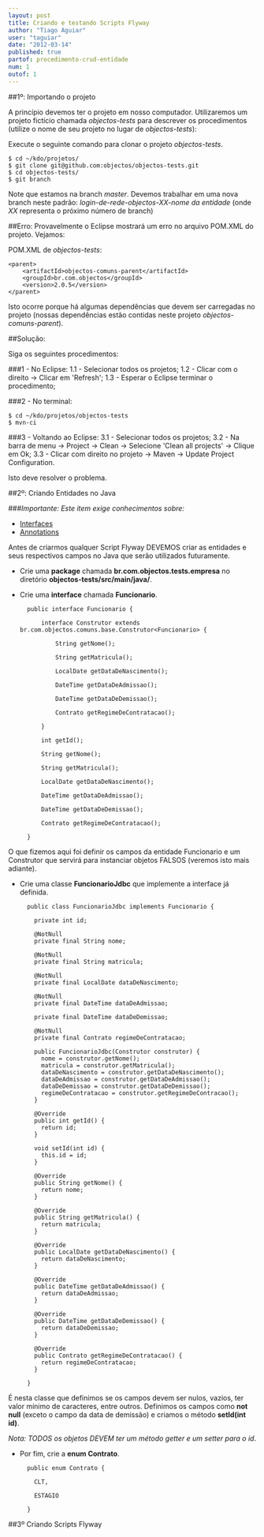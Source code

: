 ```yaml
---
layout: post
title: Criando e testando Scripts Flyway
author: "Tiago Aguiar"
user: "taguiar"
date: "2012-03-14"
published: true
partof: procedimento-crud-entidade
num: 1
outof: 1 
---
```


##1º: Importando o projeto

A princípio devemos ter o projeto em nosso computador. Utilizaremos um projeto fictício chamada _objectos-tests_ para
descrever os procedimentos (utilize o nome de seu projeto no lugar de _objectos-tests_):

Execute o seguinte comando para clonar o projeto _objectos-tests_.

	$ cd ~/kdo/projetos/
	$ git clone git@github.com:objectos/objectos-tests.git
	$ cd objectos-tests/
	$ git branch
	
Note que estamos na branch _master_. Devemos trabalhar em uma nova branch neste padrão: 
_login-de-rede-objectos-XX-nome da entidade_ (onde _XX_ representa o próximo número de branch)

##Erro:
Provavelmente o Eclipse mostrará um erro no arquivo POM.XML do projeto.
Vejamos:

POM.XML de _objectos-tests_:

	<parent>
		<artifactId>objectos-comuns-parent</artifactId>
		<groupId>br.com.objectos</groupId>
		<version>2.0.5</version>
	</parent>

Isto ocorre porque há algumas dependências que devem ser carregadas no projeto (nossas dependências
estão contidas neste projeto _objectos-comuns-parent_).

##Solução:

Siga os seguintes procedimentos:

###1 - No Eclipse:
	1.1 - Selecionar todos os projetos;
	1.2 - Clicar com o direito -> Clicar em 'Refresh';
	1.3 - Esperar o Eclipse terminar o procedimento;
	
###2 - No terminal:
	
	$ cd ~/kdo/projetos/objectos-tests
	$ mvn-ci
	
###3 - Voltando ao Eclipse:
	3.1 - Selecionar todos os projetos;
 	3.2 - Na barra de menu -> Project -> Clean -> Selecione 'Clean all projects' -> Clique em Ok;
	3.3 - Clicar com direito no projeto -> Maven -> Update Project Configuration. 
	
Isto deve resolver o problema.

##2º: Criando Entidades no Java

###_Importante: Este item exige conhecimentos sobre:_
 - [Interfaces](http://en.wikipedia.org/wiki/Interface_%28Java%29)
 - [Annotations](http://docs.oracle.com/javase/1.5.0/docs/guide/language/annotations.html)

Antes de criarmos qualquer Script Flyway DEVEMOS criar as entidades e seus respectivos campos no
Java que serão utilizados futuramente.

- Crie uma __package__ chamada __br.com.objectos.tests.empresa__ no diretório __objectos-tests/src/main/java/__.
- Crie uma __interface__ chamada __Funcionario__.


		public interface Funcionario {
			
			interface Construtor extends br.com.objectos.comuns.base.Construtor<Funcionario> {
			
			    String getNome();
				    
			    String getMatricula();
				
			    LocalDate getDataDeNascimento();
				
			    DateTime getDataDeAdmissao();
				    
			    DateTime getDataDeDemissao();
				    
			    Contrato getRegimeDeContratacao();
				
			}
			
			int getId();
				
			String getNome();
				    
			String getMatricula();
				
			LocalDate getDataDeNascimento();
				
			DateTime getDataDeAdmissao();
				    
			DateTime getDataDeDemissao();
				    
			Contrato getRegimeDeContratacao();
				
		}
		
O que fizemos aqui foi definir os campos da entidade Funcionario e um Construtor que 
servirá para instanciar objetos FALSOS (veremos isto mais adiante).

- Crie uma classe __FuncionarioJdbc__ que implemente a interface já definida.


		public class FuncionarioJdbc implements Funcionario {
		
		  private int id;
		
		  @NotNull	 			
		  private final String nome;
		
		  @NotNull			
		  private final String matricula;
		
		  @NotNull
		  private final LocalDate dataDeNascimento;
		  
		  @NotNull
		  private final DateTime dataDeAdmissao;
		  
		  private final DateTime dataDeDemissao;
		  
		  @NotNull
		  private final Contrato regimeDeContratacao;
		
		  public FuncionarioJdbc(Construtor construtor) {
		    nome = construtor.getNome();
		    matricula = construtor.getMatricula();
		    dataDeNascimento = construtor.getDataDeNascimento();
		    dataDeAdmissao = construtor.getDataDeAdmissao();
		    dataDeDemissao = construtor.getDataDeDemissao();
		    regimeDeContratacao = construtor.getRegimeDeContracao();
		  }
		
		  @Override
		  public int getId() {
		    return id;
		  }
		
		  void setId(int id) {
		    this.id = id;
		  }
		
		  @Override
		  public String getNome() {
		    return nome;
		  }
		
		  @Override
		  public String getMatricula() {
		    return matricula;
		  }
		
		  @Override
		  public LocalDate getDataDeNascimento() {
		    return dataDeNascimento;
		  }
		  
		  @Override
		  public DateTime getDataDeAdmissao() {
		    return dataDeAdmissao;
		  }  
		
		  @Override
		  public DateTime getDataDeDemissao() {
		    return dataDeDemissao;
		  }  
		
		  @Override
		  public Contrato getRegimeDeContratacao() {
		    return regimeDeContratacao;
		  }
		
		}

É nesta classe que definimos se os campos devem ser nulos, vazios, ter valor mínimo de caracteres,
entre outros. Definimos os campos como __not null__ (exceto o campo da data de demissão) e criamos
o método __setId(int id)__.
 
_Nota: TODOS os objetos DEVEM ter um método getter e um setter para o id_.

- Por fim, crie a __enum Contrato__.

		public enum Contrato {
		
		  CLT,
		  
		  ESTAGIO
		
		}

##3º Criando Scripts Flyway